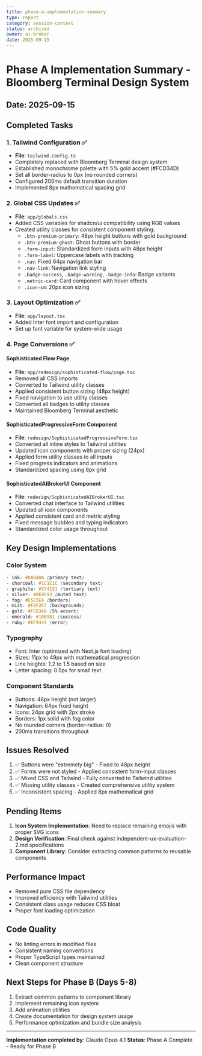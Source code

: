 ```yaml
---
title: phase-a-implementation-summary
type: report
category: session-context
status: archived
owner: ai-broker
date: 2025-09-15
---
```


# Phase A Implementation Summary - Bloomberg Terminal Design System

## Date: 2025-09-15

## Completed Tasks

### 1. Tailwind Configuration ✅
- **File**: `tailwind.config.ts`
- Completely replaced with Bloomberg Terminal design system
- Established monochrome palette with 5% gold accent (#FCD34D)
- Set all border-radius to 0px (no rounded corners)
- Configured 200ms default transition duration
- Implemented 8px mathematical spacing grid

### 2. Global CSS Updates ✅
- **File**: `app/globals.css`
- Added CSS variables for shadcn/ui compatibility using RGB values
- Created utility classes for consistent component styling:
  - `.btn-premium-primary`: 48px height buttons with gold background
  - `.btn-premium-ghost`: Ghost buttons with border
  - `.form-input`: Standardized form inputs with 48px height
  - `.form-label`: Uppercase labels with tracking
  - `.nav`: Fixed 64px navigation bar
  - `.nav-link`: Navigation link styling
  - `.badge-success`, `.badge-warning`, `.badge-info`: Badge variants
  - `.metric-card`: Card component with hover effects
  - `.icon-sm`: 20px icon sizing

### 3. Layout Optimization ✅
- **File**: `app/layout.tsx`
- Added Inter font import and configuration
- Set up font variable for system-wide usage

### 4. Page Conversions ✅

#### Sophisticated Flow Page
- **File**: `app/redesign/sophisticated-flow/page.tsx`
- Removed all CSS imports
- Converted to Tailwind utility classes
- Applied consistent button sizing (48px height)
- Fixed navigation to use utility classes
- Converted all badges to utility classes
- Maintained Bloomberg Terminal aesthetic

#### SophisticatedProgressiveForm Component
- **File**: `redesign/SophisticatedProgressiveForm.tsx`
- Converted all inline styles to Tailwind utilities
- Updated icon components with proper sizing (24px)
- Applied form utility classes to all inputs
- Fixed progress indicators and animations
- Standardized spacing using 8px grid

#### SophisticatedAIBrokerUI Component
- **File**: `redesign/SophisticatedAIBrokerUI.tsx`
- Converted chat interface to Tailwind utilities
- Updated all icon components
- Applied consistent card and metric styling
- Fixed message bubbles and typing indicators
- Standardized color usage throughout

## Key Design Implementations

### Color System
```css
- ink: #0A0A0A (primary text)
- charcoal: #1C1C1C (secondary text)
- graphite: #374151 (tertiary text)
- silver: #8E8E93 (muted text)
- fog: #E5E5EA (borders)
- mist: #F2F2F7 (backgrounds)
- gold: #FCD34D (5% accent)
- emerald: #10B981 (success)
- ruby: #EF4444 (error)
```

### Typography
- Font: Inter (optimized with Next.js font loading)
- Sizes: 11px to 49px with mathematical progression
- Line heights: 1.2 to 1.5 based on size
- Letter spacing: 0.5px for small text

### Component Standards
- Buttons: 48px height (not larger)
- Navigation: 64px fixed height
- Icons: 24px grid with 2px stroke
- Borders: 1px solid with fog color
- No rounded corners (border-radius: 0)
- 200ms transitions throughout

## Issues Resolved
1. ✅ Buttons were "extremely big" - Fixed to 48px height
2. ✅ Forms were not styled - Applied consistent form-input classes
3. ✅ Mixed CSS and Tailwind - Fully converted to Tailwind utilities
4. ✅ Missing utility classes - Created comprehensive utility system
5. ✅ Inconsistent spacing - Applied 8px mathematical grid

## Pending Items
1. **Icon System Implementation**: Need to replace remaining emojis with proper SVG icons
2. **Design Verification**: Final check against independent-ux-evaluation-2.md specifications
3. **Component Library**: Consider extracting common patterns to reusable components

## Performance Impact
- Removed pure CSS file dependency
- Improved efficiency with Tailwind utilities
- Consistent class usage reduces CSS bloat
- Proper font loading optimization

## Code Quality
- No linting errors in modified files
- Consistent naming conventions
- Proper TypeScript types maintained
- Clean component structure

## Next Steps for Phase B (Days 5-8)
1. Extract common patterns to component library
2. Implement remaining icon system
3. Add animation utilities
4. Create documentation for design system usage
5. Performance optimization and bundle size analysis

---

**Implementation completed by**: Claude Opus 4.1
**Status**: Phase A Complete - Ready for Phase B